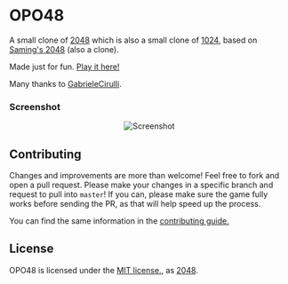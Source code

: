 # OPO48
A small clone of [2048](https://github.com/gabrielecirulli/2048) which is also a small clone of [1024](https://play.google.com/store/apps/details?id=com.veewo.a1024), based on [Saming's 2048](http://saming.fr/p/2048/) (also a clone).

Made just for fun. [Play it here!](http://www.oeilpouroeil.fr/opo48/)

Many thanks to [GabrieleCirulli](https://github.com/gabrielecirulli).

### Screenshot

<p align="center">
  <img src="http://www.oeilpouroeil.fr/opo48/screenshot.png" alt="Screenshot"/>
</p>


## Contributing
Changes and improvements are more than welcome! Feel free to fork and open a pull request. Please make your changes in a specific branch and request to pull into `master`! If you can, please make sure the game fully works before sending the PR, as that will help speed up the process.

You can find the same information in the [contributing guide.](https://github.com/oeilpouroeil/opo48/blob/master/CONTRIBUTING.md)

## License
OPO48 is licensed under the [MIT license.](https://github.com/oeilpouroeil/opo48/blob/master/LICENSE.txt), as [2048](https://github.com/gabrielecirulli/2048).